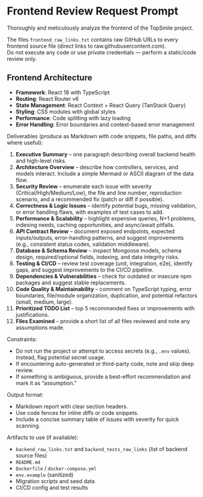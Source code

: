 # Frontend Review Request Prompt

Thoroughly and meticulously analyze the frontend of the TopSmile project.  

The files `frontend_raw_links.txt` contains raw GitHub URLs to every frontend source file (direct links to raw.githubusercontent.com).  
Do not execute any code or use private credentials — perform a static/code review only.

## **Frontend Architecture**
- **Framework**: React 18 with TypeScript
- **Routing**: React Router v6
- **State Management**: React Context + React Query (TanStack Query)
- **Styling**: CSS modules with global styles
- **Performance**: Code splitting with lazy loading
- **Error Handling**: Error boundaries and context-based error management

Deliverables (produce as Markdown with code snippets, file paths, and diffs where useful):

1. **Executive Summary** – one paragraph describing overall backend health and high-level risks.
2. **Architecture Overview** – describe how controllers, services, and models interact. Include a simple Mermaid or ASCII diagram of the data flow.
3. **Security Review** – enumerate each issue with severity (Critical/High/Medium/Low), the file and line number, reproduction scenario, and a recommended fix (patch or diff if possible).
4. **Correctness & Logic Issues** – identify potential bugs, missing validation, or error handling flaws, with examples of test cases to add.
5. **Performance & Scalability** – highlight expensive queries, N+1 problems, indexing needs, caching opportunities, and async/await pitfalls.
6. **API Contract Review** – document exposed endpoints, expected inputs/outputs, error-handling patterns, and suggest improvements (e.g., consistent status codes, validation middleware).
7. **Database & Schema Review** – inspect Mongoose models, schema design, required/optional fields, indexing, and data integrity risks.
8. **Testing & CI/CD** – review test coverage (unit, integration, e2e), identify gaps, and suggest improvements to the CI/CD pipeline.
9. **Dependencies & Vulnerabilities** – check for outdated or insecure npm packages and suggest stable replacements.
10. **Code Quality & Maintainability** – comment on TypeScript typing, error boundaries, file/module organization, duplication, and potential refactors (small, medium, large).
11. **Prioritized TODO List** – top 5 recommended fixes or improvements with justifications.
12. **Files Examined** – provide a short list of all files reviewed and note any assumptions made.

Constraints:

- Do not run the project or attempt to access secrets (e.g., `.env` values). Instead, flag potential secret usage.
- If encountering auto-generated or third-party code, note and skip deep review.
- If something is ambiguous, provide a best-effort recommendation and mark it as “assumption.”

Output format:

- Markdown report with clear section headers.
- Use code fences for inline diffs or code snippets.
- Include a concise summary table of issues with severity for quick scanning.

Artifacts to use (if available):

- `backend_raw_links.txt` and `backend_tests_raw_links` (list of backend source files)  
- `README.md`  
- `Dockerfile` / `docker-compose.yml`  
- `env.example` (sanitized)  
- Migration scripts and seed data  
- CI/CD config and test results

